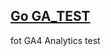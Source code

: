 <a href="https://kashimanami.github.io/" target="_blank" rel="noopener noreferrer">Go GA_TEST</a>
---
fot GA4 Analytics test
